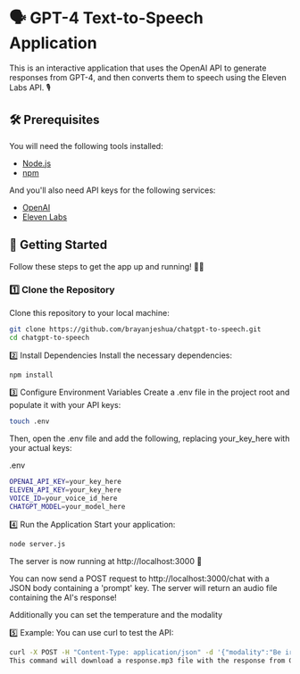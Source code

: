 # 🗣️ GPT-4 Text-to-Speech Application

This is an interactive application that uses the OpenAI API to generate responses from GPT-4, and then converts them to speech using the Eleven Labs API. 🎙️

## 🛠️ Prerequisites

You will need the following tools installed:

- [Node.js](https://nodejs.org/en/download/)
- [npm](https://www.npmjs.com/get-npm)

And you'll also need API keys for the following services:

- [OpenAI](https://beta.openai.com/)
- [Eleven Labs](https://www.elevenlabs.ai/)

## 🚀 Getting Started

Follow these steps to get the app up and running! 🏃‍♀️

### 1️⃣ Clone the Repository

Clone this repository to your local machine:

```bash
git clone https://github.com/brayanjeshua/chatgpt-to-speech.git
cd chatgpt-to-speech
```

2️⃣ Install Dependencies
Install the necessary dependencies:

```bash
npm install
```

3️⃣ Configure Environment Variables
Create a .env file in the project root and populate it with your API keys:

```bash
touch .env
```

Then, open the .env file and add the following, replacing your_key_here with your actual keys:

.env
```bash
OPENAI_API_KEY=your_key_here
ELEVEN_API_KEY=your_key_here
VOICE_ID=your_voice_id_here
CHATGPT_MODEL=your_model_here
```
4️⃣ Run the Application
Start your application:

```bash
node server.js
```

The server is now running at http://localhost:3000 🎉

You can now send a POST request to http://localhost:3000/chat with a JSON body containing a 'prompt' key. The server will return an audio file containing the AI's response!

Additionally you can set the temperature and the modality

5️⃣ Example:
You can use curl to test the API:

```bash
curl -X POST -H "Content-Type: application/json" -d '{"modality":"Be ironic and acid in a short response", "prompt":"Hello, world!", "temperature":0.9 }' http://localhost:3000/chat --output response.mp3
This command will download a response.mp3 file with the response from GPT-4 converted to speech! 🗣️🎶
```